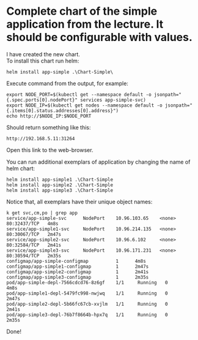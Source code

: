 # Complete chart of the simple application from the lecture. It should be configurable with values.

I have created the new chart.   
To install this chart run helm:

    helm install app-simple .\Chart-Simple\

Execute command from the output, for example:

    export NODE_PORT=$(kubectl get --namespace default -o jsonpath="{.spec.ports[0].nodePort}" services app-simple-svc)
    export NODE_IP=$(kubectl get nodes --namespace default -o jsonpath="{.items[0].status.addresses[0].address}")      
    echo http://$NODE_IP:$NODE_PORT

Should return something like this:

    http://192.168.5.11:31264

Open this link to the web-browser.

You can run additional exemplars of application by changing the name of helm chart:

    helm install app-simple1 .\Chart-Simple
    helm install app-simple2 .\Chart-Simple
    helm install app-simple3 .\Chart-Simple

Notice that, all exemplars have their unique object names:
    
    k get svc,cm,po | grep app
    service/app-simple-svc      NodePort    10.96.103.65    <none>        80:32437/TCP   4m8s
    service/app-simple1-svc     NodePort    10.96.214.135   <none>        80:30067/TCP   2m47s
    service/app-simple2-svc     NodePort    10.96.6.102     <none>        80:32584/TCP   2m41s
    service/app-simple3-svc     NodePort    10.96.171.231   <none>        80:30594/TCP   2m35s
    configmap/app-simple-configmap          1      4m8s
    configmap/app-simple1-configmap         1      2m47s
    configmap/app-simple2-configmap         1      2m41s
    configmap/app-simple3-configmap         1      2m35s
    pod/app-simple-depl-7566cdcd76-8z6gf    1/1     Running   0          4m8s
    pod/app-simple1-depl-5479fc998-nwjwq    1/1     Running   0          2m47s
    pod/app-simple2-depl-5b66fc67cb-xvjlm   1/1     Running   0          2m41s
    pod/app-simple3-depl-76b7f8664b-hpx7q   1/1     Running   0          2m35s

Done!

